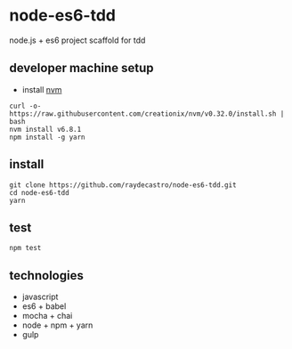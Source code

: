 # node-es6-tdd
node.js + es6 project scaffold for tdd

## developer machine setup
* install [nvm](https://github.com/creationix/nvm#install-script)
```
curl -o- https://raw.githubusercontent.com/creationix/nvm/v0.32.0/install.sh | bash
nvm install v6.8.1
npm install -g yarn
```

## install
```
git clone https://github.com/raydecastro/node-es6-tdd.git
cd node-es6-tdd
yarn
```

## test
```
npm test
```

## technologies
* javascript
* es6 + babel
* mocha + chai
* node + npm + yarn
* gulp

